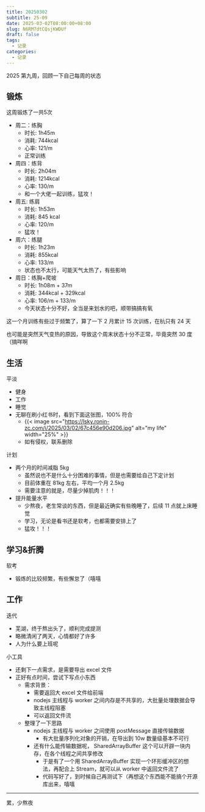 ```yaml
---
title: 20250302
subtitle: 25-09
date: 2025-03-02T08:00:00+08:00
slug: N6RM7dtCQsjKWDUf
draft: false
tags:
  - 记录
categories:
  - 记录
---
```


2025 第九周，回顾一下自己每周的状态

## 锻炼

这周锻炼了一共5次

* 周二：练胸
  * 时长: 1h45m
  * 消耗: 744kcal
  * 心率: 121/m
  * 正常训练
* 周四：练背
  * 时长: 2h04m
  * 消耗: 1214kcal
  * 心率: 130/m
  * 和一个大佬一起训练，猛攻！
* 周五: 练肩
  * 时长: 1h53m
  * 消耗: 845 kcal
  * 心率: 120/m
  * 猛攻！
* 周六：练腿
  * 时长: 1h23m
  * 消耗: 855kcal
  * 心率: 133/m
  * 状态也不太行，可能天气太热了，有些影响
* 周日：练胸+爬坡
  * 时长: 1h08m + 37m
  * 消耗: 344kcal + 329kcal
  * 心率: 106/m + 133/m
  * 今天状态十分不好，全当是来划水的吧，顺带搞搞有氧

这一个月训练有些过于频繁了，算了一下 2 月累计 15 次训练，在杭只有 24 天

也可能是突然天气变热的原因，导致这个周末状态十分不正常，毕竟突然 30 度（搞咩啊

## 生活

平淡

* 健身
* 工作
* 睡觉
* 无聊在刷小红书时，看到下面这张图，100% 符合
  * {{< image src="https://lsky.ronin-zc.com/i/2025/03/02/67c456e90d206.jpg" alt="my life" width="25%" >}}
  * 如有侵权，联系删除

计划

* 两个月的时间减脂 5kg
  * 虽然说也不是什么十分困难的事情，但是也需要给自己下定计划
  * 目前体重在 81kg 左右，平均一个月 2.5kg
  * 需要注意的就是，尽量少掉肌肉！！！
* 提升能量水平
  * 少熬夜，老生常谈的东西，但是最近确实有些晚睡了，后续 11 点就上床睡觉
  * 学习，无论是看书还是软考，也都需要安排上了
  * 猛攻！！！

## 学习&折腾

软考

* 锻炼的比较频繁，有些懈怠了（嘻嘻

## 工作

迭代

* 芜湖，终于熬出头了，顺利完成提测
* 略微清闲了两天，心情都好了许多
* 人为什么要上班呢

小工具

* 还剩下一点需求，是需要导出 excel 文件
* 正好有点时间，尝试下写点小东西
  * 需求背景：
    * 需要返回大 excel 文件给前端
    * nodejs 主线程与 worker 之间内存是不共享的，大批量处理数据会导致主线程阻塞
    * 可以返回文件流
  * 整理了一下思路
    * nodejs 主线程与 worker 之间使用 postMessage 直接传输数据
      * 有大批量序列化对象的开销，在导出到 10w 数量级基本不可行
    * 还有什么能传输数据呢， SharedArrayBuffer 这个可以开辟一块内存，在各个线程之间共享修改
      * 于是有了一个用 SharedArrayBuffer 实现一个环形缓冲区的想法，再配合上 Stream，就可以从 worker 中返回文件流了
      * 代码写好了，到时候自己再测试下（再想这个东西能不能搞个开源库出来，嘻嘻

---

累，少熬夜
